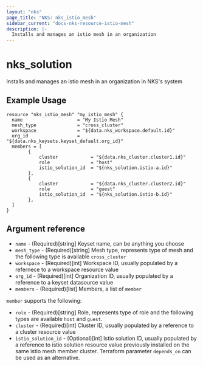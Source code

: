 ```yaml
---
layout: "nks"
page_title: "NKS: nks_istio_mesh"
sidebar_current: "docs-nks-resource-istio-mesh"
description: |-
  Installs and manages an istio mesh in an organization
---
```


# nks\_solution

Installs and manages an istio mesh in an organization in NKS's system

## Example Usage

```hcl
resource "nks_istio_mesh" "my_istio_mesh" {
  name                    = "My Istio Mesh"
  mesh_type               = "cross_cluster"
  workspace               = "${data.nks_workspace.default.id}"
  org_id                  = "${data.nks_keysets.keyset_default.org_id}"
  members = [
        {
            cluster            = "${data.nks_cluster.cluster1.id}"
            role               = "host"
            istio_solution_id  = "${nks_solution.istio-a.id}"
        },
        {
            cluster            = "${data.nks_cluster.cluster2.id}"
            role               = "guest"
            istio_solution_id  = "${nks_solution.istio-b.id}"
        },
  ]
}
```

## Argument reference

* `name` - (Required)[string] Keyset name, can be anything you choose
* `mesh_type` - (Required)[string] Mesh type, represents type of mesh and the following type is available `cross_cluster`
* `workspace` - (Required)[int] Workspace ID, usually populated by a refernece to a workspace resource value
* `org_id` - (Required)[int] Organization ID, usually populated by a reference to a keyset datasource value
* `members` - (Required)[list] Members, a list of `member`

`member` supports the following:
* `role` - (Required)[string] Role, represents type of role and the following types are available `host` and `guest`.
* `cluster` - (Required)[int] Cluster ID, usually populated by a reference to a cluster resource value
* `istio_solution_id` - (Optional)[int] Istio solution ID, usually populated by a reference to istio solution resource value
  previously installed on the same istio mesh member cluster. Terraform parameter `depends_on` can be used as an alternative.